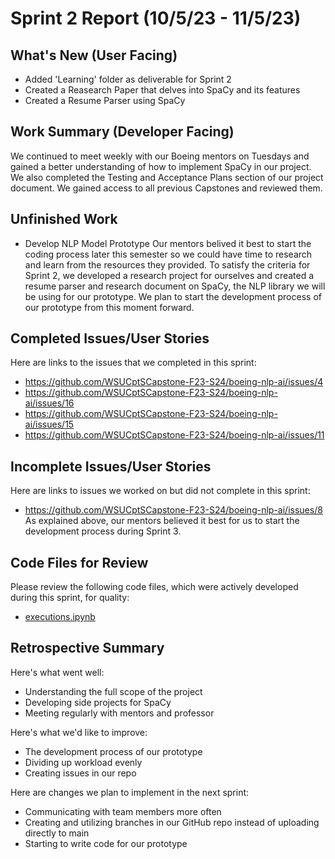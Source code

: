 # Sprint 2 Report (10/5/23 - 11/5/23)

## What's New (User Facing)
 * Added 'Learning' folder as deliverable for Sprint 2
 * Created a Reasearch Paper that delves into SpaCy and its features
 * Created a Resume Parser using SpaCy

## Work Summary (Developer Facing)
We continued to meet weekly with our Boeing mentors on Tuesdays and gained a better understanding of how to implement SpaCy in our project. We also completed the Testing and Acceptance Plans section of our project document. We gained access to all previous Capstones and reviewed them.

## Unfinished Work
* Develop NLP Model Prototype
Our mentors belived it best to start the coding process later this semester so we could have time to research and learn from the resources they provided.
To satisfy the criteria for Sprint 2, we developed a research project for ourselves and created a resume parser and research document on SpaCy, the NLP library we will be using for our prototype.
We plan to start the development process of our prototype from this moment forward.

## Completed Issues/User Stories
Here are links to the issues that we completed in this sprint:

 * <https://github.com/WSUCptSCapstone-F23-S24/boeing-nlp-ai/issues/4>
 * <https://github.com/WSUCptSCapstone-F23-S24/boeing-nlp-ai/issues/16>
 * <https://github.com/WSUCptSCapstone-F23-S24/boeing-nlp-ai/issues/15>
 * <https://github.com/WSUCptSCapstone-F23-S24/boeing-nlp-ai/issues/11>
 
 ## Incomplete Issues/User Stories
 Here are links to issues we worked on but did not complete in this sprint:
 
 * <https://github.com/WSUCptSCapstone-F23-S24/boeing-nlp-ai/issues/8>
 As explained above, our mentors believed it best for us to start the development process during Sprint 3.

## Code Files for Review
Please review the following code files, which were actively developed during this sprint, for quality:
 * [executions.ipynb](https://github.com/erinlacaze/SpaCy_ResumeParser/blob/master/executions.ipynb)
 
## Retrospective Summary
Here's what went well:
  * Understanding the full scope of the project
  * Developing side projects for SpaCy
  * Meeting regularly with mentors and professor
 
Here's what we'd like to improve:
   * The development process of our prototype
   * Dividing up workload evenly
   * Creating issues in our repo 
  
Here are changes we plan to implement in the next sprint:
   * Communicating with team members more often
   * Creating and utilizing branches in our GitHub repo instead of uploading directly to main
   * Starting to write code for our prototype